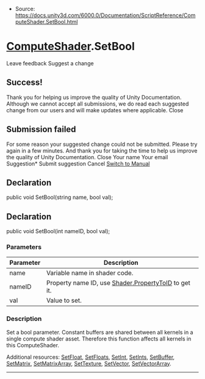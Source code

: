 * Source: https://docs.unity3d.com/6000.0/Documentation/ScriptReference/ComputeShader.SetBool.html

#  [ComputeShader](https://docs.unity3d.com/6000.0/Documentation/ScriptReference/ComputeShader.html).SetBool
Leave feedback
Suggest a change
## Success!
Thank you for helping us improve the quality of Unity Documentation. Although we cannot accept all submissions, we do read each suggested change from our users and will make updates where applicable.
Close
## Submission failed
For some reason your suggested change could not be submitted. Please <a>try again</a> in a few minutes. And thank you for taking the time to help us improve the quality of Unity Documentation.
Close
Your name Your email Suggestion* Submit suggestion
Cancel
[Switch to Manual](https://docs.unity3d.com/6000.0/Documentation/Manual/class-ComputeShader.html "Go to ComputeShader Component in the Manual")
## Declaration
public void SetBool(string name, bool val); 
## Declaration
public void SetBool(int nameID, bool val); 
### Parameters
Parameter | Description  
---|---  
name | Variable name in shader code.  
nameID | Property name ID, use [Shader.PropertyToID](https://docs.unity3d.com/6000.0/Documentation/ScriptReference/Shader.PropertyToID.html) to get it.  
val | Value to set.  
### Description
Set a bool parameter.
Constant buffers are shared between all kernels in a single compute shader asset. Therefore this function affects all kernels in this ComputeShader.  
  
Additional resources: [SetFloat](https://docs.unity3d.com/6000.0/Documentation/ScriptReference/ComputeShader.SetFloat.html), [SetFloats](https://docs.unity3d.com/6000.0/Documentation/ScriptReference/ComputeShader.SetFloats.html), [SetInt](https://docs.unity3d.com/6000.0/Documentation/ScriptReference/ComputeShader.SetInt.html), [SetInts](https://docs.unity3d.com/6000.0/Documentation/ScriptReference/ComputeShader.SetInts.html), [SetBuffer](https://docs.unity3d.com/6000.0/Documentation/ScriptReference/ComputeShader.SetBuffer.html), [SetMatrix](https://docs.unity3d.com/6000.0/Documentation/ScriptReference/ComputeShader.SetMatrix.html), [SetMatrixArray](https://docs.unity3d.com/6000.0/Documentation/ScriptReference/ComputeShader.SetMatrixArray.html), [SetTexture](https://docs.unity3d.com/6000.0/Documentation/ScriptReference/ComputeShader.SetTexture.html), [SetVector](https://docs.unity3d.com/6000.0/Documentation/ScriptReference/ComputeShader.SetVector.html), [SetVectorArray](https://docs.unity3d.com/6000.0/Documentation/ScriptReference/ComputeShader.SetVectorArray.html).
* * *
